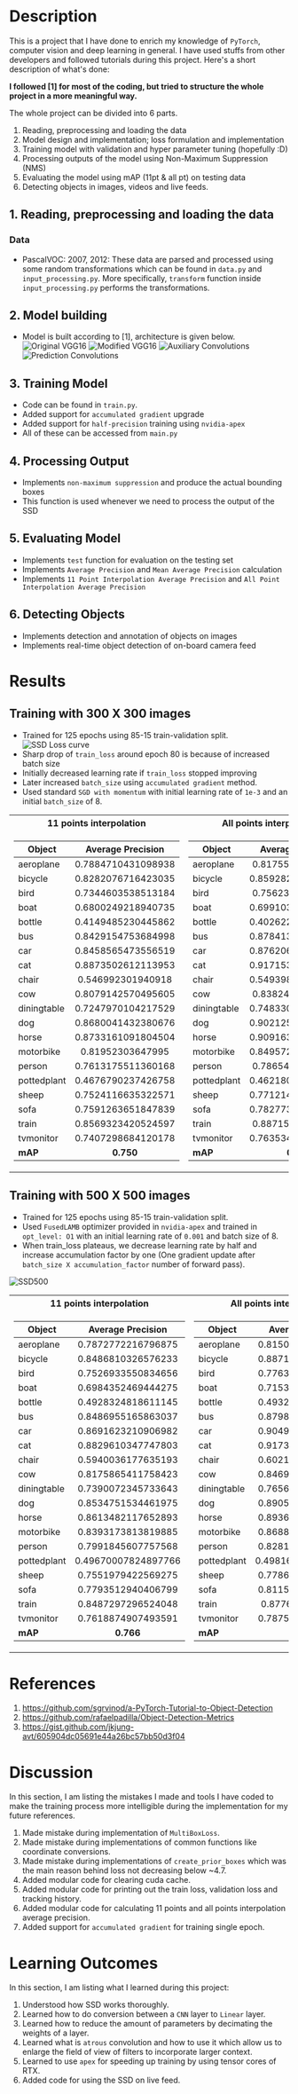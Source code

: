 # Description

This is a project that I have done to enrich my knowledge of `PyTorch`, computer vision and deep learning in general. I have used stuffs from other developers and followed tutorials during this project. Here's a short description of what's done:

**I followed [1] for most of the coding, but tried to structure the whole project in a more meaningful way.**

The whole project can be divided into 6 parts.
1. Reading, preprocessing and loading the data
2. Model design and implementation; loss formulation and implementation
3. Training model with validation and hyper parameter tuning (hopefully :D)
4. Processing outputs of the model using Non-Maximum Suppression (NMS)
5. Evaluating the model using mAP (11pt & all pt) on testing data
6. Detecting objects in images, videos and live feeds.

## 1. Reading, preprocessing and loading the data
### Data
- PascalVOC: 2007, 2012: These data are parsed and processed using some random transformations which can be found in `data.py` and `input_processing.py`. More specifically, `transform` function inside `input_processing.py` performs the transformations.

## 2. Model building
- Model is built according to [1], architecture is given below.
![Original VGG16](./vgg16.png)
![Modified VGG16](./modifiedvgg.png)
![Auxiliary Convolutions](./auxconv.jpg)
![Prediction Convolutions](./predconv1.jpg)


## 3. Training Model
- Code can be found in `train.py`.
- Added support for `accumulated gradient` upgrade
- Added support for `half-precision` training using `nvidia-apex`
- All of these can be accessed from `main.py`

## 4. Processing Output
- Implements `non-maximum suppression` and produce the actual bounding boxes
- This function is used whenever we need to process the output of the SSD

## 5. Evaluating Model
- Implements `test` function for evaluation on the testing set
- Implements `Average Precision` and `Mean Average Precision` calculation
- Implements `11 Point Interpolation Average Precision` and `All Point Interpolation Average Precision`

## 6. Detecting Objects
- Implements detection and annotation of objects on images
- Implements real-time object detection of on-board camera feed

# Results

## Training with 300 X 300 images
- Trained for 125 epochs using 85-15 train-validation split.
![SSD Loss curve](./SSD300_Loss_curve.png)
- Sharp drop of `train_loss` around epoch 80 is because of increased batch size
- Initially decreased learning rate if `train_loss` stopped improving
- Later increased `batch_size` using `accumulated gradient` method.
- Used standard `SGD with momentum` with initial learning rate of `1e-3` and an initial `batch_size` of 8.
<table>
<tr><th>11 points interpolation</th><th>All points interpolation</th></tr>
<tr><td>

| Object        | Average Precision|
| ------------- |:-------------:| 
|aeroplane|0.7884710431098938|
|bicycle|0.8282076716423035|
|bird|0.7344603538513184|
|boat|0.6800249218940735|
|bottle|0.4149485230445862|
|bus|0.8429154753684998|
|car|0.8458565473556519|
|cat|0.8873502612113953|
|chair|0.546992301940918|
|cow|0.8079142570495605|
|diningtable|0.7247970104217529|
|dog|0.8680041432380676|
|horse|0.8733161091804504|
|motorbike|0.81952303647995|
|person|0.7613175511360168|
|pottedplant|0.4676790237426758|
|sheep|0.7524116635322571|
|sofa|0.7591263651847839|
|train|0.8569323420524597|
|tvmonitor|0.7407298684120178|
|**mAP**| **0.750**|

</td><td>

| Object        | Average Precision|
| ------------- |:-------------:| 
|aeroplane|0.817555844783783|
|bicycle|0.8592820167541504|
|bird|0.756231427192688|
|boat|0.6991036534309387|
|bottle|0.4026220142841339|
|bus|0.8784138560295105|
|car|0.8762062191963196|
|cat|0.9171531200408936|
|chair|0.5493982434272766|
|cow|0.838248074054718|
|diningtable|0.7483301162719727|
|dog|0.9021250605583191|
|horse|0.9091637134552002|
|motorbike|0.8495721817016602|
|person|0.786540150642395|
|pottedplant|0.4621800482273102|
|sheep|0.7712143063545227|
|sofa|0.7827737927436829|
|train|0.887152910232544|
|tvmonitor|0.7635340094566345|
|**mAP** | **0.773**|
</td></tr> </table>


<!-- {'aeroplane': 0.7884710431098938,
 'bicycle': 0.8282076716423035,
 'bird': 0.7344603538513184,
 'boat': 0.6800249218940735,
 'bottle': 0.4149485230445862,
 'bus': 0.8429154753684998,
 'car': 0.8458565473556519,
 'cat': 0.8873502612113953,
 'chair': 0.546992301940918,
 'cow': 0.8079142570495605,
 'diningtable': 0.7247970104217529,
 'dog': 0.8680041432380676,
 'horse': 0.8733161091804504,
 'motorbike': 0.81952303647995,
 'person': 0.7613175511360168,
 'pottedplant': 0.4676790237426758,
 'sheep': 0.7524116635322571,
 'sofa': 0.7591263651847839,
 'train': 0.8569323420524597,
 'tvmonitor': 0.7407298684120178}

Mean Average Precision (mAP): 0.750 -->
<!-- {'aeroplane': 0.817555844783783,
 'bicycle': 0.8592820167541504,
 'bird': 0.756231427192688,
 'boat': 0.6991036534309387,
 'bottle': 0.4026220142841339,
 'bus': 0.8784138560295105,
 'car': 0.8762062191963196,
 'cat': 0.9171531200408936,
 'chair': 0.5493982434272766,
 'cow': 0.838248074054718,
 'diningtable': 0.7483301162719727,
 'dog': 0.9021250605583191,
 'horse': 0.9091637134552002,
 'motorbike': 0.8495721817016602,
 'person': 0.786540150642395,
 'pottedplant': 0.4621800482273102,
 'sheep': 0.7712143063545227,
 'sofa': 0.7827737927436829,
 'train': 0.887152910232544,
 'tvmonitor': 0.7635340094566345}

Mean Average Precision (mAP): 0.773 -->

## Training with 500 X 500 images
- Trained for 125 epochs using 85-15 train-validation split.
- Used `FusedLAMB` optimizer provided in `nvidia-apex` and trained in `opt_level: O1` with an initial learning rate of `0.001` and batch size of 8.
- When train_loss plateaus, we decrease learning rate by half and increase accumulation factor by one (One gradient update after `batch_size X accumulation_factor` number of forward pass).

![SSD500](./SSD500_LOSS_CURVE.png)

<table>
<tr><th>11 points interpolation</th><th>All points interpolation</th></tr>
<tr><td>

| Object        | Average Precision|
| ------------- |:-------------:|
|aeroplane|0.7872772216796875|
|bicycle|0.8486810326576233|
|bird|0.7526933550834656|
|boat|0.6984352469444275|
|bottle|0.4928324818611145|
|bus|0.8486955165863037|
|car|0.8691623210906982|
|cat|0.8829610347747803|
|chair|0.5940036177635193|
|cow|0.8175865411758423|
|diningtable|0.7390072345733643|
|dog|0.8534751534461975|
|horse|0.8613482117652893|
|motorbike|0.8393173813819885|
|person|0.7991845607757568|
|pottedplant|0.49670007824897766|
|sheep|0.7551979422569275|
|sofa|0.7793512940406799|
|train|0.8487297296524048|
|tvmonitor|0.7618874907493591|
| **mAP**|**0.766**|
<!-- {'aeroplane': 0.7872772216796875,
 'bicycle': 0.8486810326576233,
 'bird': 0.7526933550834656,
 'boat': 0.6984352469444275,
 'bottle': 0.4928324818611145,
 'bus': 0.8486955165863037,
 'car': 0.8691623210906982,
 'cat': 0.8829610347747803,
 'chair': 0.5940036177635193,
 'cow': 0.8175865411758423,
 'diningtable': 0.7390072345733643,
 'dog': 0.8534751534461975,
 'horse': 0.8613482117652893,
 'motorbike': 0.8393173813819885,
 'person': 0.7991845607757568,
 'pottedplant': 0.49670007824897766,
 'sheep': 0.7551979422569275,
 'sofa': 0.7793512940406799,
 'train': 0.8487297296524048,
 'tvmonitor': 0.7618874907493591}

Mean Average Precision (mAP): 0.766 -->

</td><td>

| Object        | Average Precision|
| ------------- |:-------------:|
|aeroplane|0.8150293231010437|
|bicycle|0.8871524333953857|
|bird|0.7763484716415405|
|boat|0.7153856754302979|
|bottle|0.4932691752910614|
|bus|0.8798927664756775|
|car|0.9049410223960876|
|cat|0.9173511266708374|
|chair|0.6021901369094849|
|cow|0.8469548225402832|
|diningtable|0.7656177878379822|
|dog|0.8905583620071411|
|horse|0.8936334252357483|
|motorbike|0.8688076138496399|
|person|0.8281049728393555|
|pottedplant|0.49816861748695374|
|sheep|0.7786535024642944|
|sofa|0.8115542531013489|
|train|0.877693772315979|
|tvmonitor|0.7875986099243164|
|**mAP**|**0.792**|
<!-- {'aeroplane': 0.8150293231010437,
 'bicycle': 0.8871524333953857,
 'bird': 0.7763484716415405,
 'boat': 0.7153856754302979,
 'bottle': 0.4932691752910614,
 'bus': 0.8798927664756775,
 'car': 0.9049410223960876,
 'cat': 0.9173511266708374,
 'chair': 0.6021901369094849,
 'cow': 0.8469548225402832,
 'diningtable': 0.7656177878379822,
 'dog': 0.8905583620071411,
 'horse': 0.8936334252357483,
 'motorbike': 0.8688076138496399,
 'person': 0.8281049728393555,
 'pottedplant': 0.49816861748695374,
 'sheep': 0.7786535024642944,
 'sofa': 0.8115542531013489,
 'train': 0.877693772315979,
 'tvmonitor': 0.7875986099243164}

Mean Average Precision (mAP): 0.792 -->
</td></tr> </table>

# References
1. https://github.com/sgrvinod/a-PyTorch-Tutorial-to-Object-Detection
2. https://github.com/rafaelpadilla/Object-Detection-Metrics
3. https://gist.github.com/jkjung-avt/605904dc05691e44a26bc57bb50d3f04


# Discussion
In this section, I am listing the mistakes I made and tools I have coded to make the training process more intelligible during the implementation for my future references.

1. Made mistake during implementation of `MultiBoxLoss`.
2. Made mistake during implementations of common functions like coordinate conversions.
3. Made mistake during implementations of `create_prior_boxes` which was the main reason behind loss not decreasing below ~4.7.
4. Added modular code for clearing cuda cache.
5. Added modular code for printing out the train loss, validation loss and tracking history.
6. Added modular code for calculating 11 points and all points interpolation average precision.
7. Added support for `accumulated gradient` for training single epoch.

# Learning Outcomes
In this section, I am listing what I learned during this project:

1. Understood how SSD works thoroughly.
2. Learned how to do conversion between a `CNN` layer to `Linear` layer.
3. Learned how to reduce the amount of parameters by decimating the weights of a layer.
4. Learned what is `atrous` convolution and how to use it which allow us to enlarge the field of view of filters to incorporate larger context.
5. Learned to use `apex` for speeding up training by using tensor cores of RTX.
6. Added code for using the SSD on live feed.